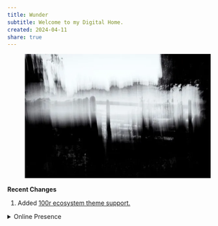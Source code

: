 ```yaml
---
title: Wunder
subtitle: Welcome to my Digital Home.
created: 2024-04-11
share: true
---
```

<figure><img src="static/site/home.webp" alt="Monotone"></figure>
<strong>Recent Changes</strong>
<ol>
    <li>Added <a href="https://github.com/hundredrabbits/Themes">100r ecosystem theme support.</a></li>
</ol>
<details>
    <summary>Online Presence</summary>
    <a href="https://wunder.pages.dev">Website</a><br>
    <a href="https://github.com/stardoom4">Github</a><br>
    <a href="https://letterboxd.com/Celestialentity/">LetterBoxd</a>
</details>
